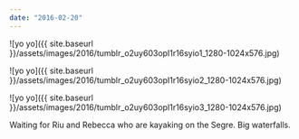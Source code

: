 ```yaml
---
date: "2016-02-20"
---
```


![yo yo]({{ site.baseurl }}/assets/images/2016/tumblr_o2uy603opI1r16syio1_1280-1024x576.jpg)

![yo yo]({{ site.baseurl }}/assets/images/2016/tumblr_o2uy603opI1r16syio2_1280-1024x576.jpg)

![yo yo]({{ site.baseurl }}/assets/images/2016/tumblr_o2uy603opI1r16syio3_1280-1024x576.jpg)

Waiting for Riu and Rebecca who are kayaking on the Segre. Big waterfalls.
